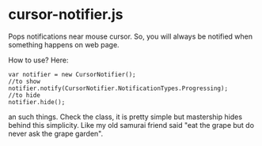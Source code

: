 # cursor-notifier.js
Pops notifications near mouse cursor. So, you will always be notified when something happens on web page.

How to use? Here:
```
var notifier = new CursorNotifier();
//to show
notifier.notify(CursorNotifier.NotificationTypes.Progressing);
//to hide
notifier.hide();
```

an such things. Check the class, it is pretty simple but mastership hides behind this simplicity. Like my old samurai friend said "eat the grape but do never ask the grape garden".
